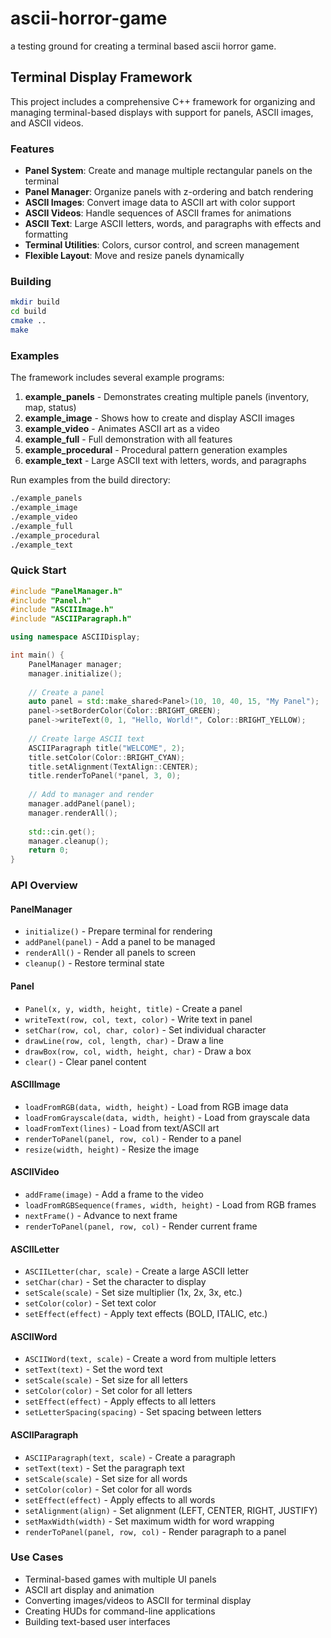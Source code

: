 # ascii-horror-game
a testing ground for creating a terminal based ascii horror game.

## Terminal Display Framework

This project includes a comprehensive C++ framework for organizing and managing terminal-based displays with support for panels, ASCII images, and ASCII videos.

### Features

- **Panel System**: Create and manage multiple rectangular panels on the terminal
- **Panel Manager**: Organize panels with z-ordering and batch rendering
- **ASCII Images**: Convert image data to ASCII art with color support
- **ASCII Videos**: Handle sequences of ASCII frames for animations
- **ASCII Text**: Large ASCII letters, words, and paragraphs with effects and formatting
- **Terminal Utilities**: Colors, cursor control, and screen management
- **Flexible Layout**: Move and resize panels dynamically

### Building

```bash
mkdir build
cd build
cmake ..
make
```

### Examples

The framework includes several example programs:

1. **example_panels** - Demonstrates creating multiple panels (inventory, map, status)
2. **example_image** - Shows how to create and display ASCII images
3. **example_video** - Animates ASCII art as a video
4. **example_full** - Full demonstration with all features
5. **example_procedural** - Procedural pattern generation examples
6. **example_text** - Large ASCII text with letters, words, and paragraphs

Run examples from the build directory:
```bash
./example_panels
./example_image
./example_video
./example_full
./example_procedural
./example_text
```

### Quick Start

```cpp
#include "PanelManager.h"
#include "Panel.h"
#include "ASCIIImage.h"
#include "ASCIIParagraph.h"

using namespace ASCIIDisplay;

int main() {
    PanelManager manager;
    manager.initialize();
    
    // Create a panel
    auto panel = std::make_shared<Panel>(10, 10, 40, 15, "My Panel");
    panel->setBorderColor(Color::BRIGHT_GREEN);
    panel->writeText(0, 1, "Hello, World!", Color::BRIGHT_YELLOW);
    
    // Create large ASCII text
    ASCIIParagraph title("WELCOME", 2);
    title.setColor(Color::BRIGHT_CYAN);
    title.setAlignment(TextAlign::CENTER);
    title.renderToPanel(*panel, 3, 0);
    
    // Add to manager and render
    manager.addPanel(panel);
    manager.renderAll();
    
    std::cin.get();
    manager.cleanup();
    return 0;
}
```

### API Overview

#### PanelManager
- `initialize()` - Prepare terminal for rendering
- `addPanel(panel)` - Add a panel to be managed
- `renderAll()` - Render all panels to screen
- `cleanup()` - Restore terminal state

#### Panel
- `Panel(x, y, width, height, title)` - Create a panel
- `writeText(row, col, text, color)` - Write text in panel
- `setChar(row, col, char, color)` - Set individual character
- `drawLine(row, col, length, char)` - Draw a line
- `drawBox(row, col, width, height, char)` - Draw a box
- `clear()` - Clear panel content

#### ASCIIImage
- `loadFromRGB(data, width, height)` - Load from RGB image data
- `loadFromGrayscale(data, width, height)` - Load from grayscale data
- `loadFromText(lines)` - Load from text/ASCII art
- `renderToPanel(panel, row, col)` - Render to a panel
- `resize(width, height)` - Resize the image

#### ASCIIVideo
- `addFrame(image)` - Add a frame to the video
- `loadFromRGBSequence(frames, width, height)` - Load from RGB frames
- `nextFrame()` - Advance to next frame
- `renderToPanel(panel, row, col)` - Render current frame

#### ASCIILetter
- `ASCIILetter(char, scale)` - Create a large ASCII letter
- `setChar(char)` - Set the character to display
- `setScale(scale)` - Set size multiplier (1x, 2x, 3x, etc.)
- `setColor(color)` - Set text color
- `setEffect(effect)` - Apply text effects (BOLD, ITALIC, etc.)

#### ASCIIWord
- `ASCIIWord(text, scale)` - Create a word from multiple letters
- `setText(text)` - Set the word text
- `setScale(scale)` - Set size for all letters
- `setColor(color)` - Set color for all letters
- `setEffect(effect)` - Apply effects to all letters
- `setLetterSpacing(spacing)` - Set spacing between letters

#### ASCIIParagraph
- `ASCIIParagraph(text, scale)` - Create a paragraph
- `setText(text)` - Set the paragraph text
- `setScale(scale)` - Set size for all words
- `setColor(color)` - Set color for all words
- `setEffect(effect)` - Apply effects to all words
- `setAlignment(align)` - Set alignment (LEFT, CENTER, RIGHT, JUSTIFY)
- `setMaxWidth(width)` - Set maximum width for word wrapping
- `renderToPanel(panel, row, col)` - Render paragraph to a panel

### Use Cases

- Terminal-based games with multiple UI panels
- ASCII art display and animation
- Converting images/videos to ASCII for terminal display
- Creating HUDs for command-line applications
- Building text-based user interfaces
